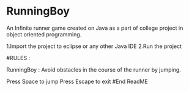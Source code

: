 # RunningBoy
An Infinite runner game created on Java as a part of college project in object oriented programming.

1.Import the project to eclipse or any other Java IDE
2.Run the project

#RULES :

RunningBoy : Avoid obstacles in the course of the runner by jumping.

Press Space to jump
Press Escape to exit
#End ReadME
